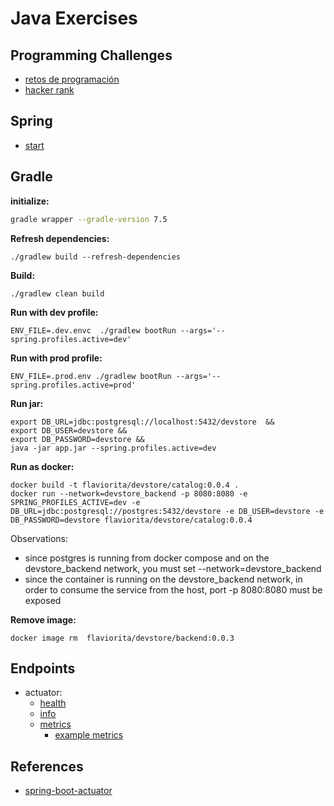 # Java Exercises

## Programming Challenges

- [retos de programación](https://retosdeprogramacion.com/ejercicios/)
- [hacker rank](https://www.hackerrank.com/dashboard?h_r=hrw&h_l=confirmation_email&utm_source=hrw&utm_campaign=confirmation_domains&utm_medium=email)

## Spring

- [start](https://start.spring.io/#!type=gradle-project&language=java&platformVersion=3.2.6&packaging=jar&jvmVersion=17&groupId=cloud.crosstraining.devstore&artifactId=catalog&name=catalog&description=Demo%20project%20for%20Spring%20Boot&packageName=cloud.crosstraining.devstore.catalog&dependencies=data-jpa,actuator,lombok,data-rest)

## Gradle

**initialize:**

```bash
gradle wrapper --gradle-version 7.5
```

**Refresh dependencies:**

```shell
./gradlew build --refresh-dependencies
```

**Build:**

```shell
./gradlew clean build
```

**Run with dev profile:**

```shell
ENV_FILE=.dev.envc  ./gradlew bootRun --args='--spring.profiles.active=dev' 
```

**Run with prod profile:**

```shell
ENV_FILE=.prod.env ./gradlew bootRun --args='--spring.profiles.active=prod' 
```

**Run jar:**

```shell
export DB_URL=jdbc:postgresql://localhost:5432/devstore  &&
export DB_USER=devstore &&
export DB_PASSWORD=devstore && 
java -jar app.jar --spring.profiles.active=dev 
```

**Run as docker:**

```shell
docker build -t flaviorita/devstore/catalog:0.0.4 .
docker run --network=devstore_backend -p 8080:8080 -e SPRING_PROFILES_ACTIVE=dev -e DB_URL=jdbc:postgresql://postgres:5432/devstore -e DB_USER=devstore -e DB_PASSWORD=devstore flaviorita/devstore/catalog:0.0.4
```

Observations:

- since postgres is running from docker compose and on the devstore_backend network, you must set --network=devstore_backend
- since the container is running on the devstore_backend network, in order to consume the service from the host, port -p 8080:8080 must be exposed

**Remove image:**

```shell
docker image rm  flaviorita/devstore/backend:0.0.3 
```

## Endpoints

- actuator:
  - [health](http://localhost:9001/health)
  - [info](http://localhost:9001/info)
  - [metrics](http://localhost:9001/metrics)
    - [example metrics](http://localhost:9001/actuator/metrics?names=http.server.requests,http.server.requests,jvm.memory.used,process.cpu.usage,system.cpu.usage)

## References

- [spring-boot-actuator](https://medium.com/@abhishekranjandev/spring-boot-actuator-in-depth-analysis-and-code-samples-710b3852dee9)
